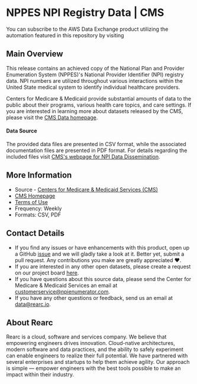 

NPPES NPI Registry Data | CMS
=========================
You can subscribe to the AWS Data Exchange product utilizing the automation featured in this repository by visiting 

Main Overview
-------------

This release contains an achieved copy of the National Plan and Provider Enumeration System (NPPES)'s National Provider Identifier (NPI) registry data. NPI numbers are utilized throughout various interactions within the United State medical system to identify individual healthcare providers.


Centers for Medicare & Medicaid provide substantial amounts of data to
the public about their programs, various health care topics, and care
settings. If you are interested in learning more about datasets released
by the CMS, please visit the [CMS Data homepage](https://data.cms.gov/).

#### Data Source

The provided data files are presented in CSV format, while the associated documentation files are presented in PDF format. For details regarding the included files visit [CMS's webpage for NPI Data Dissemination](https://www.cms.gov/Regulations-and-Guidance/Administrative-Simplification/NationalProvIdentStand/DataDissemination).



More Information
----------------

-   Source - [Centers for Medicare & Medicaid Services
    (CMS)](https://www.cms.gov/Regulations-and-Guidance/Administrative-Simplification/NationalProvIdentStand/DataDissemination)
-   [CMS Homepage](https://www.cms.gov/)
-   [Terms of Use](https://www.usa.gov/government-works) 
-   Frequency: Weekly
-   Formats: CSV, PDF

Contact Details
---------------

-   If you find any issues or have enhancements with this product, open
    up a GitHub
    [issue](https://github.com/rearc-data/Data-Dissmenination-CMS/issues)
    and we will gladly take a look at it. Better yet, submit a pull
    request. Any contributions you make are greatly appreciated :heart:.
-   If you are interested in any other open datasets, please create a
    request on our project board
    [here](https://github.com/rearc-data/covid-datasets-aws-data-exchange/projects/1).
-   If you have questions about this source data, please send the
    Center for Medicare & Medicaid Services an email at customerservice@npienumerator.com.
-   If you have any other questions or feedback, send us an email at
    data@rearc.io.

About Rearc
-----------

Rearc is a cloud, software and services company. We believe that
empowering engineers drives innovation. Cloud-native architectures,
modern software and data practices, and the ability to safely experiment
can enable engineers to realize their full potential. We have partnered
with several enterprises and startups to help them achieve agility. Our
approach is simple — empower engineers with the best tools possible to
make an impact within their industry.
